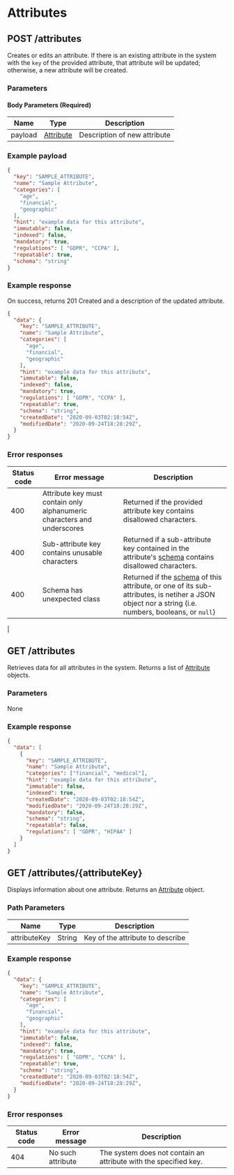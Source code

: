 # Attributes

## POST /attributes
Creates or edits an attribute. If there is an existing attribute in the system with the `key` of the provided attribute, that attribute will be updated; otherwise, a new attribute will be created.

### Parameters

#### Body Parameters (Required)
|Name            |Type                           |Description                  |
|----------------|-------------------------------|-----------------------------|
|payload         |[Attribute](/glossary/attribute)        |Description of new attribute |

### Example payload

```json
{
  "key": "SAMPLE_ATTRIBUTE",
  "name": "Sample Attribute",
  "categories": [
    "age",
    "financial",
    "geographic"
  ],
  "hint": "example data for this attribute",
  "immutable": false,
  "indexed": false,
  "mandatory": true,
  "regulations": [ "GDPR", "CCPA" ],
  "repeatable": true,
  "schema": "string"
}
```

### Example response
On success, returns 201 Created and a description of the updated attribute.

```json
{
  "data": {
    "key": "SAMPLE_ATTRIBUTE",
    "name": "Sample Attribute",
    "categories": [
      "age",
      "financial",
      "geographic"
    ],
    "hint": "example data for this attribute",
    "immutable": false,
    "indexed": false,
    "mandatory": true,
    "regulations": [ "GDPR", "CCPA" ],
    "repeatable": true,
    "schema": "string",
    "createdDate": "2020-09-03T02:18:54Z",
    "modifiedDate": "2020-09-24T18:28:29Z",
  }
}
```
### Error responses
|Status code|Error message|Description|
|-----------|-------------|-----------|
|400        |Attribute key must contain only alphanumeric characters and underscores|Returned if the provided attribute key contains disallowed characters.|
|400        |Sub-attribute key contains unusable characters|Returned if a sub-attribute key contained in the attribute's [schema](/tutorials/attribute-schemas) contains disallowed characters.|
|400        |Schema has unexpected class|Returned if the [schema](/tutorials/attribute-schemas) of this attribute, or one of its sub-attributes, is netiher a JSON object nor a string (i.e. numbers, booleans, or `null`)|
|

## GET /attributes
Retrieves data for all attributes in the system. Returns a list of [Attribute](/glossary/attribute) objects.

### Parameters
None

### Example response
```json
{
  "data": [
    {
      "key": "SAMPLE_ATTRIBUTE",
      "name": "Sample Attribute",
      "categories": ["financial", "medical"],
      "hint": "example data for this attribute",
      "immutable": false,
      "indexed": true,
      "createdDate": "2020-09-03T02:18:54Z",
      "modifiedDate": "2020-09-24T18:28:29Z",
      "mandatory": false,
      "schema": "string",
      "repeatable": false,
      "regulations": [ "GDPR", "HIPAA" ]
    }
  ]
}
```

## GET /attributes/{attributeKey}
Displays information about one attribute. Returns an [Attribute](/glossary/attribute) object.

### Path Parameters
|Name            |Type                           |Description                  |
|----------------|-------------------------------|-----------------------------|
|attributeKey    |String                         |Key of the attribute to describe        |

### Example response
```json
{
  "data": {
    "key": "SAMPLE_ATTRIBUTE",
    "name": "Sample Attribute",
    "categories": [
      "age",
      "financial",
      "geographic"
    ],
    "hint": "example data for this attribute",
    "immutable": false,
    "indexed": false,
    "mandatory": true,
    "regulations": [ "GDPR", "CCPA" ],
    "repeatable": true,
    "schema": "string",
    "createdDate": "2020-09-03T02:18:54Z",
    "modifiedDate": "2020-09-24T18:28:29Z",
  }
}
```

### Error responses
|Status code|Error message|Description|
|-----------|-------------|-----------|
|404        |No such attribute|The system does not contain an attribute with the specified key.|
